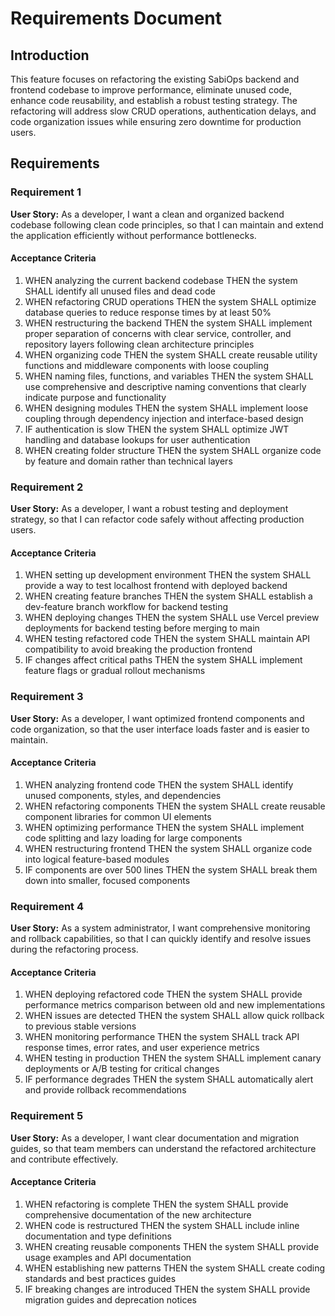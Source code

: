 # Requirements Document

## Introduction

This feature focuses on refactoring the existing SabiOps backend and frontend codebase to improve performance, eliminate unused code, enhance code reusability, and establish a robust testing strategy. The refactoring will address slow CRUD operations, authentication delays, and code organization issues while ensuring zero downtime for production users.

## Requirements

### Requirement 1

**User Story:** As a developer, I want a clean and organized backend codebase following clean code principles, so that I can maintain and extend the application efficiently without performance bottlenecks.

#### Acceptance Criteria

1. WHEN analyzing the current backend codebase THEN the system SHALL identify all unused files and dead code
2. WHEN refactoring CRUD operations THEN the system SHALL optimize database queries to reduce response times by at least 50%
3. WHEN restructuring the backend THEN the system SHALL implement proper separation of concerns with clear service, controller, and repository layers following clean architecture principles
4. WHEN organizing code THEN the system SHALL create reusable utility functions and middleware components with loose coupling
5. WHEN naming files, functions, and variables THEN the system SHALL use comprehensive and descriptive naming conventions that clearly indicate purpose and functionality
6. WHEN designing modules THEN the system SHALL implement loose coupling through dependency injection and interface-based design
7. IF authentication is slow THEN the system SHALL optimize JWT handling and database lookups for user authentication
8. WHEN creating folder structure THEN the system SHALL organize code by feature and domain rather than technical layers

### Requirement 2

**User Story:** As a developer, I want a robust testing and deployment strategy, so that I can refactor code safely without affecting production users.

#### Acceptance Criteria

1. WHEN setting up development environment THEN the system SHALL provide a way to test localhost frontend with deployed backend
2. WHEN creating feature branches THEN the system SHALL establish a dev-feature branch workflow for backend testing
3. WHEN deploying changes THEN the system SHALL use Vercel preview deployments for backend testing before merging to main
4. WHEN testing refactored code THEN the system SHALL maintain API compatibility to avoid breaking the production frontend
5. IF changes affect critical paths THEN the system SHALL implement feature flags or gradual rollout mechanisms

### Requirement 3

**User Story:** As a developer, I want optimized frontend components and code organization, so that the user interface loads faster and is easier to maintain.

#### Acceptance Criteria

1. WHEN analyzing frontend code THEN the system SHALL identify unused components, styles, and dependencies
2. WHEN refactoring components THEN the system SHALL create reusable component libraries for common UI elements
3. WHEN optimizing performance THEN the system SHALL implement code splitting and lazy loading for large components
4. WHEN restructuring frontend THEN the system SHALL organize code into logical feature-based modules
5. IF components are over 500 lines THEN the system SHALL break them down into smaller, focused components

### Requirement 4

**User Story:** As a system administrator, I want comprehensive monitoring and rollback capabilities, so that I can quickly identify and resolve issues during the refactoring process.

#### Acceptance Criteria

1. WHEN deploying refactored code THEN the system SHALL provide performance metrics comparison between old and new implementations
2. WHEN issues are detected THEN the system SHALL allow quick rollback to previous stable versions
3. WHEN monitoring performance THEN the system SHALL track API response times, error rates, and user experience metrics
4. WHEN testing in production THEN the system SHALL implement canary deployments or A/B testing for critical changes
5. IF performance degrades THEN the system SHALL automatically alert and provide rollback recommendations

### Requirement 5

**User Story:** As a developer, I want clear documentation and migration guides, so that team members can understand the refactored architecture and contribute effectively.

#### Acceptance Criteria

1. WHEN refactoring is complete THEN the system SHALL provide comprehensive documentation of the new architecture
2. WHEN code is restructured THEN the system SHALL include inline documentation and type definitions
3. WHEN creating reusable components THEN the system SHALL provide usage examples and API documentation
4. WHEN establishing new patterns THEN the system SHALL create coding standards and best practices guides
5. IF breaking changes are introduced THEN the system SHALL provide migration guides and deprecation notices
